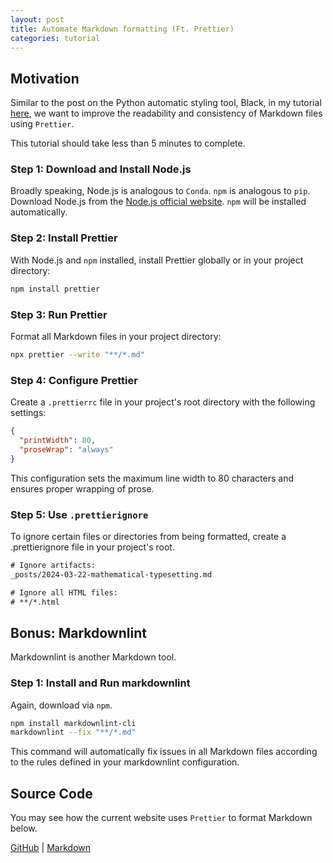 ```yaml
---
layout: post
title: Automate Markdown formatting (Ft. Prettier)
categories: tutorial
---
```


## Motivation

Similar to the post on the Python automatic styling tool, Black, in my tutorial [here](https://bobleesj.github.io/tutorial/2024/03/11/python-styling-guide.html), we want to improve the readability and consistency of Markdown files using `Prettier`.

This tutorial should take less than 5 minutes to complete.

### Step 1: Download and Install Node.js

Broadly speaking, Node.js is analogous to `Conda`. `npm` is analogous to `pip`. Download Node.js from the [Node.js official website](https://nodejs.org/en/download). `npm` will be installed automatically.

### Step 2: Install Prettier

With Node.js and `npm` installed, install Prettier globally or in your project directory:

```bash
npm install prettier
```

### Step 3: Run Prettier

Format all Markdown files in your project directory:

```bash
npx prettier --write "**/*.md"
```

### Step 4: Configure Prettier

Create a `.prettierrc` file in your project's root directory with the following settings:

```json
{
  "printWidth": 80,
  "proseWrap": "always"
}
```

This configuration sets the maximum line width to 80 characters and ensures
proper wrapping of prose.

### Step 5: Use `.prettierignore`

To ignore certain files or directories from being formatted, create a
.prettierignore file in your project's root.

```txt
# Ignore artifacts:
_posts/2024-03-22-mathematical-typesetting.md

# Ignore all HTML files:
# **/*.html
```

## Bonus: Markdownlint

Markdownlint is another Markdown tool.

### Step 1: Install and Run markdownlint

Again, download via `npm`.

```bash
npm install markdownlint-cli
markdownlint --fix "**/*.md"
```

This command will automatically fix issues in all Markdown files according to
the rules defined in your markdownlint configuration.

## Source Code

You may see how the current website uses `Prettier` to format Markdown below.

[GitHub](https://github.com/bobleesj/bobleesj.github.io) | [Markdown](https://github.com/bobleesj/bobleesj.github.io/blob/main/_posts/2024-03-24-markdown-prettier.md)